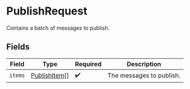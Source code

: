 # PublishRequest

Contains a batch of messages to publish.


## Fields

| Field                                               | Type                                                | Required                                            | Description                                         |
| --------------------------------------------------- | --------------------------------------------------- | --------------------------------------------------- | --------------------------------------------------- |
| `items`                                             | [PublishItem](../../models/shared/publishitem.md)[] | :heavy_check_mark:                                  | The messages to publish.                            |